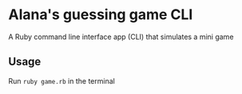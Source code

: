 # Alana's guessing game CLI
A Ruby command line interface app (CLI) that simulates a mini game 

## Usage
Run `ruby game.rb` in the terminal

 <!-- Here are the rules: 
  Rule 1: Guess a word or name based on the question or randomly outputted string.
  Rule 2: As you progress through the game the questions will get increasingly difficult and you will have less chances to try again.
  Rule 4: If you exhaust your chances you lose the game.
  Rule 5: If you complete all the levels you win the game.
  Bonus rule: Have fun and enjoy! ;D -->
